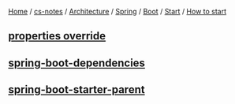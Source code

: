 [Home](https://mengxianbin.github.io) /
[cs-notes](https://mengxianbin.github.io/cs-notes/site) /
[Architecture](https://mengxianbin.github.io/cs-notes/site/Architecture) /
[Spring](https://mengxianbin.github.io/cs-notes/site/Architecture/Spring) /
[Boot](https://mengxianbin.github.io/cs-notes/site/Architecture/Spring/Boot) /
[Start](https://mengxianbin.github.io/cs-notes/site/Architecture/Spring/Boot/Start) /
[How to start](https://mengxianbin.github.io/cs-notes/site/Architecture/Spring/Boot/Start/How%20to%20start)

## [properties override](https://mengxianbin.github.io/cs-notes/site/Architecture/Spring/Boot/Start/How%20to%20start/properties%20override)

## [spring-boot-dependencies](https://mengxianbin.github.io/cs-notes/site/Architecture/Spring/Boot/Start/How%20to%20start/spring-boot-dependencies)

## [spring-boot-starter-parent](https://mengxianbin.github.io/cs-notes/site/Architecture/Spring/Boot/Start/How%20to%20start/spring-boot-starter-parent)
